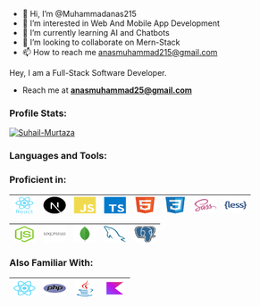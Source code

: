 - 👋 Hi, I’m @Muhammadanas215
- 👀 I’m interested in Web And Mobile App Development
- 🌱 I’m currently learning AI and Chatbots
- 💞️ I’m looking to collaborate on Mern-Stack
- 📫 How to reach me anasmuhammad215@gmail.com


<p align="left">Hey, I am a Full-Stack Software Developer.</p>

<!-- <p align="left"> <img src="https://komarev.com/ghpvc/?username=Suhail-Murtaza&label=Profile%20views&color=0e75b6&style=flat" alt="Suhail-Murtaza" /> </p> -->

<!-- - 💬 Ask me about **React, Next.js, JavaScript, TypeScript** -->

- Reach me at **anasmuhammad25@gmail.com**

<h3 align="left">Profile Stats:</h3>

<div align="left">
    <a href="https://github.com/Muhammadanas215">
<!--     <img height="180em" width="400em" src="https://github-readme-stats.vercel.app/api?username=Suhail-Murtaza&show_icons=true&theme=monokai&include_all_commits=true&count_private=true"/> -->
        <img height="180em" width="400em" src="https://github-readme-streak-stats.herokuapp.com/?user=Suhail-Murtaza&theme=monokai" alt="Suhail-Murtaza" />
        </a>
<!--     <img height="180em" src="https://github-readme-stats.vercel.app/api/top-langs/?username=Suhail-Murtaza&layout=compact&langs_count=7&theme=monokai"/> -->
<!--         <img align="center" src="https://github-readme-streak-stats.herokuapp.com/?user=Suhail-Murtaza&theme=monokai" alt="Suhail-Murtaza" /> -->
</div>

<h3 align="left">Languages and Tools:</h3>

### Proficient in:

| <img align="center" title="react" alt="react" height="30" width="40" src="https://raw.githubusercontent.com/devicons/devicon/master/icons/react/react-original-wordmark.svg"> | <img align="center" title="nextjs" alt="nextjs" height="30" width="40" src="https://raw.githubusercontent.com/devicons/devicon/master/icons/nextjs/nextjs-original.svg" /> | <img align="center" title="javascript" alt="js" height="30" width="40" src="https://raw.githubusercontent.com/devicons/devicon/master/icons/javascript/javascript-plain.svg"> | <img align="center" title="typescript" alt="typescript" height="30" width="40" src="https://raw.githubusercontent.com/devicons/devicon/master/icons/typescript/typescript-plain.svg"> | <img align="center" title="html5" alt="html5" height="30" width="40" src="https://raw.githubusercontent.com/devicons/devicon/master/icons/html5/html5-original.svg"> | <img align="center" title="css3" alt="css" height="30" width="40" src="https://raw.githubusercontent.com/devicons/devicon/master/icons/css3/css3-original.svg"> | <img align="center" title="sass" alt="sass" height="30" width="40" src="https://raw.githubusercontent.com/devicons/devicon/master/icons/sass/sass-original.svg"> | <img align="center" title="less" alt="less" height="30" width="40" src="https://raw.githubusercontent.com/devicons/devicon/master/icons/less/less-plain-wordmark.svg"> 
| --| --| --| --| --| --| --| --|

| <img align="center" title="nodejs" alt="nodejs" height="30" width="40" src="https://raw.githubusercontent.com/devicons/devicon/master/icons/nodejs/nodejs-original.svg"> | <img align="center" title="expressjs" alt="expressjs" height="30" width="40" src="https://raw.githubusercontent.com/devicons/devicon/master/icons/express/express-original-wordmark.svg"> | <img align="center" title="mongodb" alt="mongodb" height="30" width="40" src="https://raw.githubusercontent.com/devicons/devicon/master/icons/mongodb/mongodb-original.svg"> | <img align="center" title="mysql" alt="mysql" height="30" width="40" src="https://raw.githubusercontent.com/devicons/devicon/master/icons/mysql/mysql-original.svg"> | <img align="center" title="postgresql" alt="postgresql" height="30" width="40" src="https://raw.githubusercontent.com/devicons/devicon/master/icons/postgresql/postgresql-original.svg">
| --| --| --| --| --|

### Also Familiar With:

<img align="center" title="react-native" alt="react-native" height="30" width="40" src="https://raw.githubusercontent.com/devicons/devicon/master/icons/react/react-original.svg"> | <img align="center" title="php" alt="php" height="30" width="40" src="https://raw.githubusercontent.com/devicons/devicon/master/icons/php/php-original.svg"> | <img align="center" title="java" alt="java" height="30" width="40" src="https://raw.githubusercontent.com/devicons/devicon/master/icons/java/java-original.svg"> | <img align="center" title="kotlin" alt="kotlin" height="30" width="40" src="https://raw.githubusercontent.com/devicons/devicon/master/icons/kotlin/kotlin-original.svg"> 
| --| --| --| --|


<!-- <p><img height="180em" src="https://github-readme-stats.vercel.app/api/top-langs/?username=Suhail-Murtaza&layout=compact&langs_count=7&theme=monokai"/></p> -->

<!-- <p>&nbsp;<img align="center" src="https://github-readme-stats.vercel.app/api?username=Suhail-Murtaza&show_icons=true&theme=monokai&include_all_commits=true&count_private=true" alt="Suhail-Murtaza" /></p> -->

<!-- <p><img align="center" src="https://github-readme-streak-stats.herokuapp.com/?user=Suhail-Murtaza&theme=monokai" alt="Suhail-Murtaza" /></p> -->
<!---
Muhammadanas215/Muhammadanas215 is a ✨ special ✨ repository because its `README.md` (this file) appears on your GitHub profile.
You can click the Preview link to take a look at your changes.
--->
